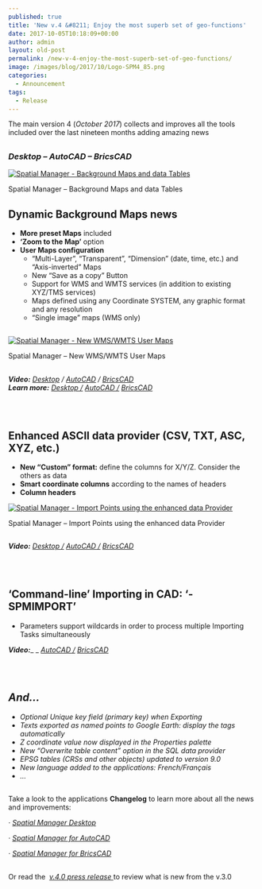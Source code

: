 ```yaml
---
published: true
title: 'New v.4 &#8211; Enjoy the most superb set of geo-functions'
date: 2017-10-05T10:18:09+00:00
author: admin
layout: old-post
permalink: /new-v-4-enjoy-the-most-superb-set-of-geo-functions/
image: /images/blog/2017/10/Logo-SPM4_85.png
categories:
  - Announcement
tags:
  - Release
---
```

The main version 4 (_October 2017_) collects and improves all the tools included over the last nineteen months adding amazing news

## 

<h3>
  <em>Desktop &#8211; AutoCAD &#8211; BricsCAD</em>
</h3>

<!--more-->

<div>
  <a href="/images/blog/2017/10/SPM_New_Preset_BGMaps__Tables_V4.png" target="_blank" rel="nofollow"><img src="/images/blog/2017/10/SPM_New_Preset_BGMaps__Tables_V4-1024x576.png" alt="Spatial Manager - Background Maps and data Tables" width="625" height="352" srcset="/images/blog/2017/10/SPM_New_Preset_BGMaps__Tables_V4-1024x576.png 1024w, /images/blog/2017/10/SPM_New_Preset_BGMaps__Tables_V4-300x169.png 300w, /images/blog/2017/10/SPM_New_Preset_BGMaps__Tables_V4-768x432.png 768w, /images/blog/2017/10/SPM_New_Preset_BGMaps__Tables_V4-624x351.png 624w, /images/blog/2017/10/SPM_New_Preset_BGMaps__Tables_V4.png 1280w" sizes="(max-width: 625px) 100vw, 625px" /></a>
  
  <p>
    Spatial Manager &#8211; Background Maps and data Tables
  </p>
</div>

## <span>Dynamic Background Maps news</span>

  * **More preset Maps** included
  * **&#8216;Zoom to the Map&#8217;** option
  * **User Maps configuration** 
      * &#8220;Multi-Layer&#8221;, &#8220;Transparent&#8221;, &#8220;Dimension&#8221; (date, time, etc.) and &#8220;Axis-inverted&#8221; Maps
      * New &#8220;Save as a copy&#8221; Button
      * Support for WMS and WMTS services (in addition to existing XYZ/TMS services)
      * Maps defined using any Coordinate SYSTEM, any graphic format and any resolution
      * &#8220;Single image&#8221; maps (WMS only)

## 

<div>
  <a href="/images/blog/2017/10/SPM_New_WMS-WMTS_User_BGMaps_V4.png" target="_blank" rel="nofollow"><img src="/images/blog/2017/10/SPM_New_WMS-WMTS_User_BGMaps_V4-300x138.png" alt="Spatial Manager - New WMS/WMTS User Maps" width="625" height="287" srcset="/images/blog/2017/10/SPM_New_WMS-WMTS_User_BGMaps_V4-300x138.png 300w, /images/blog/2017/10/SPM_New_WMS-WMTS_User_BGMaps_V4-768x352.png 768w, /images/blog/2017/10/SPM_New_WMS-WMTS_User_BGMaps_V4-624x286.png 624w, /images/blog/2017/10/SPM_New_WMS-WMTS_User_BGMaps_V4.png 977w" sizes="(max-width: 625px) 100vw, 625px" /></a>
  
  <p>
    Spatial Manager &#8211; New WMS/WMTS User Maps
  </p>
</div>

## 

**_Video:_** <a href="https://youtu.be/zmH8Cdi5DPk?rel=0" target="_blank" rel="nofollow"><em>Desktop</em></a> _/_ <a href="https://youtu.be/jlBf9xs-GyE?rel=0" target="_blank" rel="nofollow"><em>AutoCAD</em></a> _/_ <a href="https://youtu.be/vo6UEi_r7Cs?rel=0" target="_blank" rel="nofollow"><em>BricsCAD<br /> </em></a>**_Learn more:_** <a href="http://wiki.spatialmanager.com/index.php/Spatial_Manager_Desktop%E2%84%A2_-_FAQs:_Background_Maps#Can_I_configure_my_own_Web_Map_Services.3F" target="_blank" rel="nofollow"><em>Desktop /</em></a> <a href="http://wiki.spatialmanager.com/index.php/Spatial_Manager%E2%84%A2_for_AutoCAD_-_FAQs:_Background_Maps_(%22Standard%22_and_%22Professional%22_editions_only)#Can_I_configure_my_own_Web_Map_Services.3F" target="_blank" rel="nofollow"><em>AutoCAD /</em></a> <a href="http://wiki.spatialmanager.com/index.php/Spatial_Manager%E2%84%A2_for_BricsCAD_-_FAQs:_Background_Maps_(%22Standard%22_and_%22Professional%22_editions_only)#Can_I_configure_my_own_Web_Map_Services.3F" target="_blank" rel="nofollow"><em>BricsCAD</em></a>

## 

&nbsp;

## <span><strong>Enhanced ASCII data provider</strong> (CSV, TXT, ASC, XYZ, etc.)</span>

  * **New &#8220;Custom&#8221; format:** define the columns for X/Y/Z. Consider the others as data
  * **Smart coordinate columns** according to the names of headers
  * **Column headers**

<div>
  <a href="/images/blog/2017/10/SPM_New_ASCII_Data_Provider_V4.png" target="_blank" rel="nofollow"><img src="/images/blog/2017/10/SPM_New_ASCII_Data_Provider_V4-1024x579.png" alt="Spatial Manager - Import Points using the enhanced data Provider" width="625" height="353" srcset="/images/blog/2017/10/SPM_New_ASCII_Data_Provider_V4-1024x579.png 1024w, /images/blog/2017/10/SPM_New_ASCII_Data_Provider_V4-300x170.png 300w, /images/blog/2017/10/SPM_New_ASCII_Data_Provider_V4-768x434.png 768w, /images/blog/2017/10/SPM_New_ASCII_Data_Provider_V4-624x353.png 624w, /images/blog/2017/10/SPM_New_ASCII_Data_Provider_V4.png 1167w" sizes="(max-width: 625px) 100vw, 625px" /></a>
  
  <p>
    Spatial Manager &#8211; Import Points using the enhanced data Provider
  </p>
</div>

## 

**_Video:_** <a href="https://youtu.be/EJG26apAFM4?rel=0" target="_blank" rel="nofollow"><em>Desktop /</em></a> <a href="https://youtu.be/IIYQLKIuuj0?rel=0" target="_blank" rel="nofollow"><em>AutoCAD /</em></a> <a href="https://youtu.be/G-y0Reu6sWs?rel=0" target="_blank" rel="nofollow"><em>BricsCAD</em></a>

## 

&nbsp;

## <span><strong>&#8216;Command-line&#8217; Importing in CAD</strong>: &#8216;<strong>-SPMIMPORT&#8217;</strong></span>

  * Parameters support wildcards in order to process multiple Importing Tasks simultaneously

**_Video:_**_ _ <a href="https://youtu.be/8K-MGjy7sAg?rel=0" target="_blank" rel="nofollow"><em>AutoCAD /</em></a> <a href="https://youtu.be/oS-UyRPMzQ8?rel=0" target="_blank" rel="nofollow"><em>BricsCAD</em></a>

## 

&nbsp;

## <span><em><strong>And&#8230;</strong></em></span>

  * _Optional Unique key field (primary key) when Exporting_
  * _Texts exported as named points to Google Earth: display the tags automatically_
  * _Z coordinate value now displayed in the Properties palette_
  * _New &#8220;Overwrite table content&#8221; option in the SQL data provider_
  * _EPSG tables (CRSs and other objects) updated to version 9.0_
  * _New language added to the applications: French/Français_
  *  _&#8230;_

## 

Take a look to the applications **Changelog** to learn more about all the news and improvements:

_· <a href="http://wiki.spatialmanager.com/index.php/Spatial_Manager_Desktop%E2%84%A2_Changelog" target="_blank" rel="nofollow">Spatial Manager Desktop</a>_
  
 _· <a href="http://wiki.spatialmanager.com/index.php/Spatial_Manager%E2%84%A2_for_AutoCAD_Changelog" target="_blank" rel="nofollow">Spatial Manager for AutoCAD</a>_
  
 _· <a href="http://wiki.spatialmanager.com/index.php/Spatial_Manager%E2%84%A2_for_BricsCAD_Changelog" target="_blank" rel="nofollow">Spatial Manager for BricsCAD</a>_

## 

Or read the  <a href="/SpatialManagerDownload/press/Spatial%20Manager%20V4%20-%20New%20main%20release%20-%20OCT%2017.pdf" target="_blank" rel="nofollow"><em>v.4.0 press release </em></a>to review what is new from the v.3.0